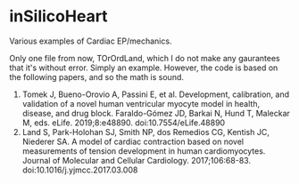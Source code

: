 # inSilicoHeart

Various examples of Cardiac EP/mechanics.

Only one file from now, TOrOrdLand, which I do not make any gaurantees that it's without error. Simply an example. However, the code is based on the following papers, and so the math is sound.

1. Tomek J, Bueno-Orovio A, Passini E, et al. Development, calibration, and validation of a novel human ventricular myocyte model in health, disease, and drug block. Faraldo-Gómez JD, Barkai N, Hund T, Maleckar M, eds. eLife. 2019;8:e48890. doi:10.7554/eLife.48890
1. Land S, Park-Holohan SJ, Smith NP, dos Remedios CG, Kentish JC, Niederer SA. A model of cardiac contraction based on novel measurements of tension development in human cardiomyocytes. Journal of Molecular and Cellular Cardiology. 2017;106:68-83. doi:10.1016/j.yjmcc.2017.03.008
